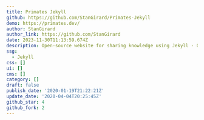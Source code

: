 ```yaml
---
title: Primates Jekyll
github: https://github.com/StanGirard/Primates-Jekyll
demo: https://primates.dev/
author: StanGirard
author_link: https://github.com/StanGirard
date: 2023-11-30T11:13:59.674Z
description: Open-source website for sharing knowledge using Jekyll - Old Version
ssg:
  - Jekyll
css: []
ui: []
cms: []
category: []
draft: false
publish_date: '2020-01-19T21:22:21Z'
update_date: '2020-04-04T20:25:45Z'
github_star: 4
github_fork: 2
---
```

